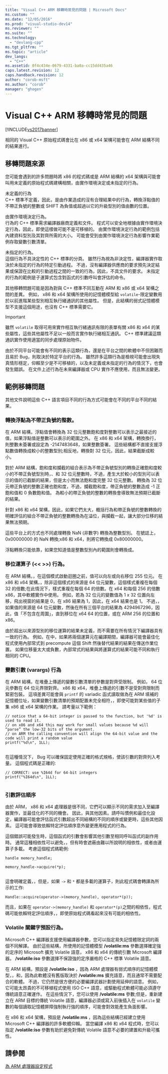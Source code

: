 ```yaml
---
title: "Visual C++ ARM 移轉時常見的問題 | Microsoft Docs"
ms.custom: ""
ms.date: "12/05/2016"
ms.prod: "visual-studio-dev14"
ms.reviewer: ""
ms.suite: ""
ms.technology: 
  - "devlang-cpp"
ms.tgt_pltfrm: ""
ms.topic: "article"
dev_langs: 
  - "C++"
ms.assetid: 0f4c434e-0679-4331-ba0a-cc15dd435a46
caps.latest.revision: 12
caps.handback.revision: 12
author: "corob-msft"
ms.author: "corob"
manager: "ghogen"
---
```

# Visual C++ ARM 移轉時常見的問題
[!INCLUDE[vs2017banner](../assembler/inline/includes/vs2017banner.md)]

相同的 Visual C\+\+ 原始程式碼會比在 x86 或 x64 架構可能會在 ARM 結構不同的結果進行。  
  
## 移轉問題來源  
 您可能會遇到的許多問題時將 x86 的程式碼或是 ARM 結構的 x64 架構與可能會叫用未定義的原始程式碼建構相關，由實作環境決定或未指定的行為。  
  
 未定義的行為  
 C\+\+ 標準不定義，因此，是由作業造成的沒有合理結果中的行為，轉換浮點值的不帶正負號的整數或 SHIFT 為負值或超過以它的升級型別的值由數的位置。  
  
 由實作環境決定行為。  
 行為的 C\+\+ 標準需求編譯器廠商定義和文件。  程式可以安全地根據由實作環境決定行為，因此，即使這樣做可能不是可移植的。  由實作環境決定行為的範例包括內建資料型別及其對齊所需的大小。  可能會受到由實作環境決定行為影響作業範例存取變數引數清單。  
  
 未指定的行為。  
 這個行為不具決定性的 C\+\+ 標準的分頁。  雖然行為視為非決定性，編譯器實作取決於未指定的行為的特定引動過程。  不過，沒有編譯器供應商的要求預先決定結果或保證在比較的引動過程之間的一致的行為，因此，不具文件的要求。  未指定的行為的範例是子運算式包含對函式的引數呼叫會評估的命令。  
  
 其他移轉問題可能是因為對與 C\+\+ 標準不同互動在 ARM 和 x86 或 x64 架構之間的差異。  例如， x86 和 x64 架構所使用的記憶體模型給 `volatile`\-限定變數用於以前進階某些型別相互執行緒通訊的其他屬性。  但是，此結構的弱式記憶體模型不支援這個用途，也沒有 C\+\+ 標準需要它。  
  
> [!IMPORTANT]
>  雖然 `volatile` 取得可用來實作相互執行緒通訊有限的表單有關 x86 和 x64 的某些屬性，這些其他屬性不足以一般而言實作執行緒相互通訊。  C\+\+ 標準建議這類通訊實作使用適當的同步處理原始物件。  
  
 由於不同平台可能會有不同的表示這類行為，還是在平台之間的軟體中不但困難而且易於 Bug，則取決於特定平台的行為。  雖然許多這類行為是檢視可能會出現失真情形穩定，仰賴至少是不可移植的，以及未定義或未指定的行為的情況下，也會發生錯誤。  在文件上述行為在未來編譯器或 CPU 實作不應使用，而且無法變更。  
  
## 範例移轉問題  
 其他文件說明這些 C\+\+ 語言項目不同的行為方式可能會在不同的平台不同的結果。  
  
### 轉換浮點為不帶正負號的整數。  
 在 ARM 結構，浮點值會轉換為 32 位元整數飽和度對整數可以表示之最接近的值，如果浮點值是整數可以表示的範圍之外。  在 x86 和 x64 架構，轉換換行，則整數未簽署或設定為 \-2147483648，如果整數簽署。  這些結構都不直接支援浮點數值轉換成較小的整數型別;相反地，轉換對 32 位元，因此，結果截斷成較小。  
  
 對於 ARM 結構，飽和度和攔截的組合表示為不帶正負號型別的轉換正確飽和度較小的不帶正負號型別時，、和 32 位元整數時，不過，產生大於較小的型別可以表示的值的已截斷的結果，但是太小而無法飽和度完整 32 位元整數。  轉換為 32 位元帶正負號的整數正確也飽和度，不過，攔截飽和度，帶正負號的整數造成 \-1 正飽和值和 0 負數飽和值。  為較小的帶正負號的整數的轉換會導致無法預期已截斷的結果。  
  
 針對 x86 和 x64 架構，因此，如果它們太大，概括行為和帶正負號的整數轉換的明確評估的組合不帶正負號的整數轉換為在溢位，與攔截一起，讓大部分位移的結果無法預期。  
  
 這些平台上的方式也不同處理轉換 NaN \(非數字\) 轉換為整數型別。  在號誌上， 0x00000000 的 NaN 轉換;x86 和 x64，則將它轉換成 0x80000000。  
  
 浮點轉換只能依靠，如果您知道值是整數型別內的範圍則會轉換成。  
  
### 移位運算子 \(\<\< \>\>\) 行為。  
 在 ARM 結構，，在這個模式啟動迴圈之前，值可以向左或向右移位 255 位元。  在 x86 和 x64 架構，，除非這個樣式的來源是 64 位元變數，這個樣式重複在每個 32 的倍數;在此情況下，樣式重複在每個 64 的倍數。在 x64 和每個 256 的倍數 x86，其中軟體實作中使用。  例如，若為 32 位元的變數值為 1 x 32 位置向左移，飛出視窗的結果是 0，在 x86 結果為 1，因此，在 x64 結果也是 1。  不過，，如果值的來源是 64 位元變數，然後在所有三個平台的結果為 4294967296，因此，值「不包含在周圍」，直到移位在 x64 64 的位置，或在 ARM 256 的位置和 x86。  
  
 由於超出以來源型別的移位運算的結果未定義，而不需要在所有情況下編譯器具有一致的行為。  例如，在中，如果將兩個運算元在編譯期間，編譯器可能會最佳化程式使用內部常式到 precompute 這個 Shift 然後替代結果的結果在傳送作業位置。  如果位移量太大或負數，內部常式的結果與將運算式的結果可能不同和執行相同的 CPU。  
  
### 變數引數 \(varargs\) 行為  
 在 ARM 結構，在堆疊上傳遞的變數引數清單的參數是對齊受限制。  例如， 64 位元參數在 64 位元界限對齊。  x86 和 x64，堆疊上傳遞的引數不是受對齊限制而緊密包裝。  這項差異可能會與 `printf` 的 variadic 函式讀取做為在 ARM 填補的記憶體位址，如果變數引數清單的預期配置未完全相符，，即使可能對某些值的子集 x86 或 x64 架構的作業。  請考量以下範例：  
  
```  
// notice that a 64-bit integer is passed to the function, but '%d' is used to read it.  
// on x86 and x64 this may work for small values because %d will “parse” the low-32 bits of the argument.  
// on ARM the calling convention will align the 64-bit value and the code will print a random value  
printf("%d\n", 1LL);  
  
```  
  
 在這種情況下， Bug 可以確保固定使用正確的格式規格，使該引數的對齊列入考量。  這個程式碼是正確的:  
  
```  
// CORRECT: use %I64d for 64-bit integers  
printf("%I64d\n", 1LL);  
  
```  
  
### 引數評估順序  
 由於 ARM， x86 和 x64 處理器是很不同，它們可以顯示不同的需求加入至編譯器實作，並最佳化的不同的機會。  因此，與其他因素。請呼叫慣例和最佳化設定，編譯器可能會評估函式引數超出不同結構的不同的順序或變更時，這些其他因素。  這可能會導致依賴特定評估順序意外變更應用程式的行為。  
  
 這個錯誤可能發生時，這個函式的引數會影響其他引數至相同呼叫函式的副作用時。  通常這種相依性可以避免，，但有時會遮蔽由難以所說明的相依性，或者由運算子多載。  考慮這個程式碼範例:  
  
```  
handle memory_handle;  
  
memory_handle->acquire(*p);  
  
```  
  
 這會明確定義，，但是，如果 `->` 和 `*` 都是多載的運算子，則此程式碼會轉譯為所示的工作:  
  
```  
Handle::acquire(operator->(memory_handle), operator*(p));  
```  
  
 而且，如果在 `operator->(memory_handle)` 和 `operator*(p)`之間的相依性，程式碼可能依賴特定評估順序，，即使原始程式碼看起來沒有可能的相依性。  
  
### Volatile 關鍵字預設行為。  
 Microsoft C\+\+ 編譯器支援使用編譯器參數，您可以指定易失記憶體限定詞的兩個不同解譯。  由於這些結構，所使用的記憶體模型 **\/volatile:ms** 參數選擇確定強的定序的 Microsoft 擴充 Volatile 語意， x86 和 x64 的傳統引數 Microsoft 編譯器。  **\/volatile:iso** 參數選擇不保證強的定序嚴格的 C\+\+ 標準 Volatile 語意。  
  
 在 ARM 結構，預設是 **\/volatile:iso** ，因為 ARM 處理器有弱式順序的記憶體模型，，和，因為此軟體沒有舊版取決於 **\/volatile:ms** 擴充語意，而且通常不需要配合的軟體。  不過，它仍然是很方便的必要編譯武器計劃使用延伸的語意。  例如，它可能太昂貴的不可移植程式使用 ISO C\+\+ 語意，或驅動程式軟體可能必須遵守傳統語意正確運作。  在這些情況下，您可以使用 **\/volatile:ms** 參數;但是，重新建立在 ARM 目標的傳統 Volatile 語意，編譯器必須或寫入前後插入在 `volatile` 變數的每個讀取記憶體屏障強制執行強的順序，可能會對效能產生負面影響。  
  
 在 x86 和 x64 架構，預設是 **\/volatile:ms** ，因為這些結構已經建立使用 Microsoft C\+\+ 編譯器的許多軟體仰賴。  當您編譯 x86 和 x64 程式時，您可以指定 **\/volatile:iso** 參數有助於避免對傳統 Volatile 語意不必要的建置和升級可攜性。  
  
## 請參閱  
 [為 ARM 處理器設定程式](../build/configuring-programs-for-arm-processors-visual-cpp.md)